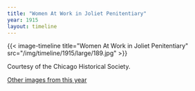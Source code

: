 ```yaml
---
title: "Women At Work in Joliet Penitentiary"
year: 1915
layout: timeline
---
```


{{< image-timeline title="Women At Work in Joliet Penitentiary" src="/img/timeline/1915/large/189.jpg" >}}


Courtesy of the Chicago Historical Society.  

[Other images from this year](/historical/timeline/1915)